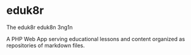 # eduk8r
The eduk8r eduk8n 3ng1n

A PHP Web App serving educational lessons and content organized
as repositories of markdown files.
